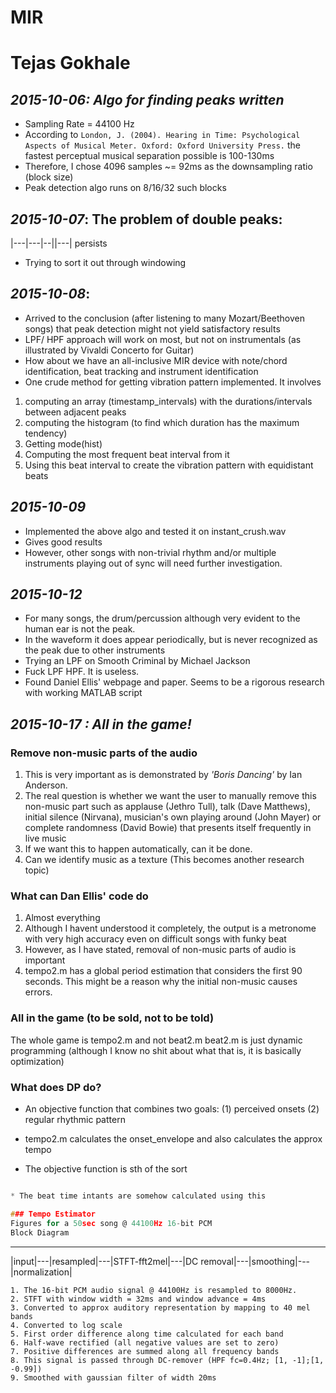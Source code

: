 # MIR
# Tejas Gokhale

## *2015-10-06:	Algo for finding peaks written*
- Sampling Rate = 44100 Hz
- According to ```London, J. (2004). Hearing in Time: Psychological Aspects of Musical Meter. Oxford: Oxford University Press.``` the fastest perceptual musical separation possible is 100-130ms
- Therefore, I chose 4096 samples ~= 92ms as the downsampling ratio (block size)
- Peak detection algo runs on 8/16/32 such blocks

## *2015-10-07*: The problem of double peaks:
|---|---|--||---|  persists
- Trying to sort it out through windowing

## *2015-10-08*: 	
- Arrived to the conclusion (after listening to many Mozart/Beethoven songs) that peak detection might not yield satisfactory results
- LPF/ HPF approach will work on most, but not on instrumentals (as illustrated by Vivaldi Concerto for Guitar)
- How about we have an all-inclusive MIR device with note/chord identification, beat tracking and instrument identification
- One crude method for getting vibration pattern implemented. 
It involves 
1. computing an array (timestamp_intervals) with the durations/intervals between adjacent peaks
2. computing the histogram (to find which duration has the maximum tendency)
3. Getting mode(hist)
4. Computing the most frequent beat interval from it
5. Using this beat interval to create the vibration pattern with equidistant beats

## *2015-10-09*
- Implemented the above algo and tested it on instant_crush.wav
- Gives good results
- However, other songs with non-trivial rhythm and/or multiple instruments playing out of sync will need further investigation.

## *2015-10-12*
- For many songs, the drum/percussion although very evident to the human ear is not the peak.
- In the waveform it does appear periodically, but is never recognized as the peak due to other instruments
- Trying an LPF on Smooth Criminal by Michael Jackson
- Fuck LPF HPF. It is useless.
- Found Daniel Ellis' webpage and paper. Seems to be a rigorous research with working MATLAB script

## *2015-10-17 : All in the game!*

### Remove non-music parts of the audio
1. This is very important as is demonstrated by *'Boris Dancing'* by Ian Anderson.
2. The real question is whether we want the user to manually remove this non-music part such as 
applause (Jethro Tull), 
talk (Dave Matthews), 
initial silence (Nirvana), 
musician's own playing around (John Mayer) or 
complete randomness (David Bowie) 
that presents itself frequently in live music
3. If we want this to happen automatically, can it be done.
4. Can we identify music as a texture (This becomes another research topic)

### What can Dan Ellis' code do
1. Almost everything
2. Although I havent understood it completely, the output is a metronome with very high accuracy even on difficult songs with funky beat
3. However, as I have stated, removal of non-music parts of audio is important
4. tempo2.m has a global period estimation that considers the first 90 seconds. This might be a reason why the initial non-music causes errors. 

### All in the game (to be sold, not to be told)
The whole game is tempo2.m and not beat2.m
beat2.m is just dynamic programming (although I know no shit about what that is, it is basically optimization)

### What does DP do?
* An objective function that combines two goals:
(1) perceived onsets
(2) regular rhythmic pattern

* tempo2.m calculates the onset_envelope and also calculates the approx tempo

* The objective function is sth of the sort
``` C = sum(over all t) Onset + alpha*rythmic pattern

* The beat time intants are somehow calculated using this

### Tempo Estimator
Figures for a 50sec song @ 44100Hz 16-bit PCM
Block Diagram
```
 _____	   _________     ____________     __________     _________     _____________
|input|---|resampled|---|STFT-fft2mel|---|DC removal|---|smoothing|---|normalization|

```
1. The 16-bit PCM audio signal @ 44100Hz is resampled to 8000Hz.
2. STFT with window width = 32ms and window advance = 4ms
3. Converted to approx auditory representation by mapping to 40 mel bands 
4. Converted to log scale
5. First order difference along time calculated for each band
6. Half-wave rectified (all negative values are set to zero)
7. Positive differences are summed along all frequency bands
8. This signal is passed through DC-remover (HPF fc=0.4Hz; [1, -1];[1, -0.99])
9. Smoothed with gaussian filter of width 20ms
